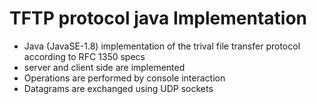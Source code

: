 # TFTP protocol java Implementation

- Java (JavaSE-1.8) implementation of the trival file transfer protocol according to RFC 1350 specs
- server and client side are implemented
- Operations are performed by console interaction
- Datagrams are exchanged using UDP sockets

